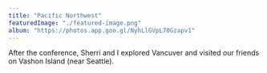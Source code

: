 ```yaml
---
title: "Pacific Northwest"
featuredImage: "./featured-image.png"
album: "https://photos.app.goo.gl/NyhLlGVpL70Gzapv1"
---
```

After the conference, Sherri and I explored Vancuver and visited our friends on Vashon Island (near Seattle).
